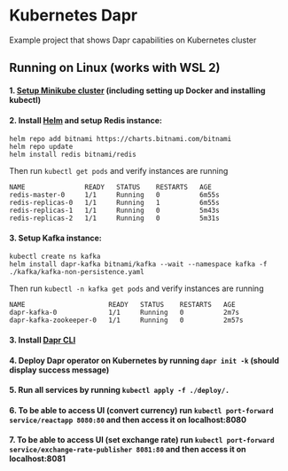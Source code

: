 # Kubernetes Dapr
Example project that shows Dapr capabilities on Kubernetes cluster

## Running on Linux (works with WSL 2)

#### 1. [Setup Minikube cluster](https://docs.dapr.io/operations/hosting/kubernetes/cluster/setup-minikube/) (including setting up Docker and installing kubectl)

#### 2. Install [Helm](https://helm.sh/docs/intro/install/) and setup Redis instance:
```
helm repo add bitnami https://charts.bitnami.com/bitnami
helm repo update
helm install redis bitnami/redis
```
Then run ```kubectl get pods``` and verify instances are running
```
NAME               READY   STATUS    RESTARTS   AGE
redis-master-0     1/1     Running   0          6m55s
redis-replicas-0   1/1     Running   1          6m55s
redis-replicas-1   1/1     Running   0          5m43s
redis-replicas-2   1/1     Running   0          5m31s
```

#### 3. Setup Kafka instance:
```
kubectl create ns kafka
helm install dapr-kafka bitnami/kafka --wait --namespace kafka -f ./kafka/kafka-non-persistence.yaml
```
Then run ```kubectl -n kafka get pods``` and verify instances are running
```
NAME                     READY   STATUS    RESTARTS   AGE
dapr-kafka-0             1/1     Running   0          2m7s
dapr-kafka-zookeeper-0   1/1     Running   0          2m57s
```

#### 3. Install [Dapr CLI](https://github.com/dapr/cli)
#### 4. Deploy Dapr operator on Kubernetes by running `dapr init -k` (should display success message)
#### 5. Run all services by running `kubectl apply -f ./deploy/.`
#### 6. To be able to access UI (convert currency) run `kubectl port-forward service/reactapp 8080:80` and then access it on localhost:8080
#### 7. To be able to access UI (set exchange rate) run `kubectl port-forward service/exchange-rate-publisher 8081:80` and then access it on localhost:8081